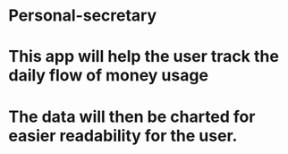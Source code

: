 # Personal-secretary

# This app will help the user track the daily flow of money usage
# The data will then be charted for easier readability for the user. 
